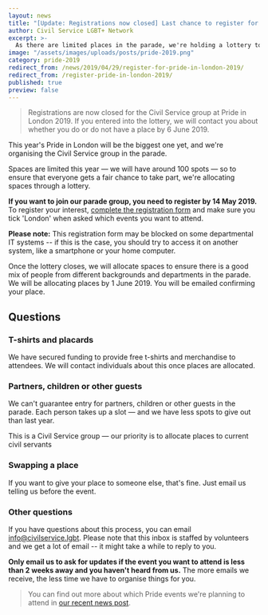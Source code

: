 ```yaml
---
layout: news
title: "[Update: Registrations now closed] Last chance to register for the Civil Service at Pride in London 2019"
author: Civil Service LGBT+ Network
excerpt: >-
  As there are limited places in the parade, we're holding a lottery to attend. The deadline to enter the lottery 14 May 2019.
image: "/assets/images/uploads/posts/pride-2019.png"
category: pride-2019
redirect_from: /news/2019/04/29/register-for-pride-in-london-2019/
redirect_from: /register-pride-in-london-2019/
published: true
preview: false
---
```


> Registrations are now closed for the Civil Service group at Pride in London 2019. If you entered into the lottery, we will contact you about whether you do or do not have a place by 6 June 2019.

This year's Pride in London will be the biggest one yet, and we're organising the Civil Service group in the parade.

Spaces are limited this year — we will have around 100 spots — so to ensure that everyone gets a fair chance to take part, we're allocating spaces through a lottery.

**If you want to join our parade group, you need to register by 14 May 2019.** To register your interest, [complete the registration form](https://forms.gle/23Trq8wuLa7VroJJ9) and make sure you tick 'London' when asked which events you want to attend.

**Please note:** This registration form may be blocked on some departmental IT systems -- if this is the case, you should try to access it on another system, like a smartphone or your home computer.

Once the lottery closes, we will allocate spaces to ensure there is a good mix of people from different backgrounds and departments in the parade. We will be allocating places by 1 June 2019. You will be emailed confirming your place.

## Questions

### T-shirts and placards

We have secured funding to provide free t-shirts and merchandise to attendees. We will contact individuals about this once places are allocated.

### Partners, children or other guests

We can't guarantee entry for partners, children or other guests in the parade. Each person takes up a slot — and we have less spots to give out than last year.

This is a Civil Service group — our priority is to allocate places to current civil servants

### Swapping a place

If you want to give your place to someone else, that's fine. Just email us telling us before the event.

### Other questions

If you have questions about this process, you can email <info@civilservice.lgbt>. Please note that this inbox is staffed by volunteers and we get a lot of email -- it might take a while to reply to you.

**Only email us to ask for updates if the event you want to attend is less than 2 weeks away and you haven't heard from us.** The more emails we receive, the less time we have to organise things for you.

> You can find out more about which Pride events we're planning to attend in [our recent news post](/2019/03/01/pride-2019-what-you-need-to-know/).
